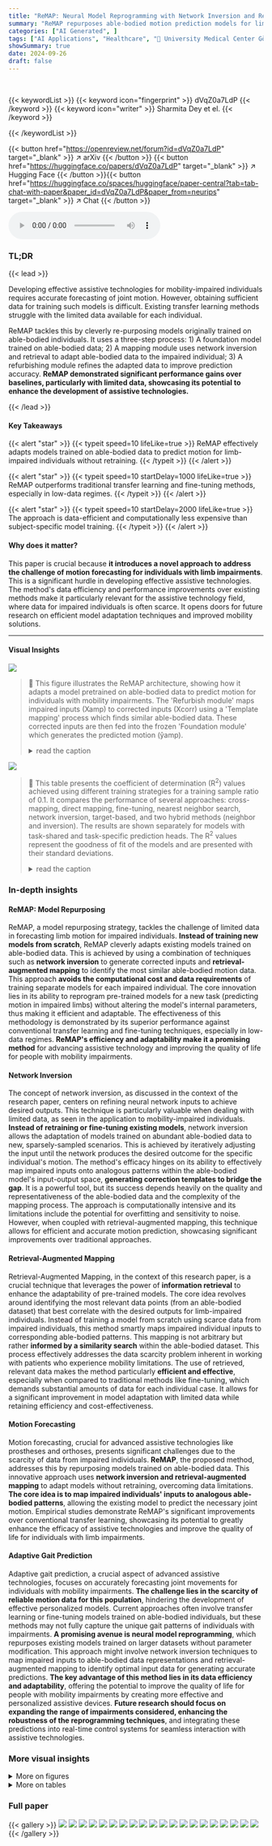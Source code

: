 ```yaml
---
title: "ReMAP: Neural Model Reprogramming with Network Inversion and Retrieval-Augmented Mapping for Adaptive Motion Forecasting"
summary: "ReMAP repurposes able-bodied motion prediction models for limb-impaired patients using network inversion and retrieval-augmented mapping, significantly improving motion forecasting."
categories: ["AI Generated", ]
tags: ["AI Applications", "Healthcare", "🏢 University Medical Center Göttingen",]
showSummary: true
date: 2024-09-26
draft: false
---
```


<br>

{{< keywordList >}}
{{< keyword icon="fingerprint" >}} dVqZ0a7LdP {{< /keyword >}}
{{< keyword icon="writer" >}} Sharmita Dey et el. {{< /keyword >}}
 
{{< /keywordList >}}

{{< button href="https://openreview.net/forum?id=dVqZ0a7LdP" target="_blank" >}}
↗ arXiv
{{< /button >}}
{{< button href="https://huggingface.co/papers/dVqZ0a7LdP" target="_blank" >}}
↗ Hugging Face
{{< /button >}}{{< button href="https://huggingface.co/spaces/huggingface/paper-central?tab=tab-chat-with-paper&paper_id=dVqZ0a7LdP&paper_from=neurips" target="_blank" >}}
↗ Chat
{{< /button >}}




<audio controls>
    <source src="https://ai-paper-reviewer.com/dVqZ0a7LdP/podcast.wav" type="audio/wav">
    Your browser does not support the audio element.
</audio>


### TL;DR


{{< lead >}}

Developing effective assistive technologies for mobility-impaired individuals requires accurate forecasting of joint motion.  However, obtaining sufficient data for training such models is difficult.  Existing transfer learning methods struggle with the limited data available for each individual. 

ReMAP tackles this by cleverly re-purposing models originally trained on able-bodied individuals. It uses a three-step process: 1) A foundation model trained on able-bodied data; 2) A mapping module uses network inversion and retrieval to adapt able-bodied data to the impaired individual; 3) A refurbishing module refines the adapted data to improve prediction accuracy.  **ReMAP demonstrated significant performance gains over baselines, particularly with limited data, showcasing its potential to enhance the development of assistive technologies.**

{{< /lead >}}


#### Key Takeaways

{{< alert "star" >}}
{{< typeit speed=10 lifeLike=true >}} ReMAP effectively adapts models trained on able-bodied data to predict motion for limb-impaired individuals without retraining. {{< /typeit >}}
{{< /alert >}}

{{< alert "star" >}}
{{< typeit speed=10 startDelay=1000 lifeLike=true >}} ReMAP outperforms traditional transfer learning and fine-tuning methods, especially in low-data regimes. {{< /typeit >}}
{{< /alert >}}

{{< alert "star" >}}
{{< typeit speed=10 startDelay=2000 lifeLike=true >}} The approach is data-efficient and computationally less expensive than subject-specific model training. {{< /typeit >}}
{{< /alert >}}

#### Why does it matter?
This paper is crucial because **it introduces a novel approach to address the challenge of motion forecasting for individuals with limb impairments**. This is a significant hurdle in developing effective assistive technologies. The method's data efficiency and performance improvements over existing methods make it particularly relevant for the assistive technology field, where data for impaired individuals is often scarce.  It opens doors for future research on efficient model adaptation techniques and improved mobility solutions.

------
#### Visual Insights



![](https://ai-paper-reviewer.com/dVqZ0a7LdP/figures_1_1.jpg)

> 🔼 This figure illustrates the ReMAP architecture, showing how it adapts a model pretrained on able-bodied data to predict motion for individuals with mobility impairments.  The 'Refurbish module' maps impaired inputs (Xamp) to corrected inputs (Xcorr) using a 'Template mapping' process which finds similar able-bodied data.  These corrected inputs are then fed into the frozen 'Foundation module' which generates the predicted motion (ŷamp).
> <details>
> <summary>read the caption</summary>
> Figure 1: Simplified architecture of the proposed ReMAP. The corrupt inputs Xamp from the individuals with mobility challenges are mapped to clean inputs Xcorr computed from able-bodied individuals, and the corrected inputs are used to produce the desired motion variables for the individuals with mobility challenges ŷamp using a frozen foundation module pretrained for able-bodied subjects.
> </details>





![](https://ai-paper-reviewer.com/dVqZ0a7LdP/tables_8_1.jpg)

> 🔼 This table presents the coefficient of determination (R<sup>2</sup>) values achieved using different training strategies for a training sample ratio of 0.1.  It compares the performance of several approaches: cross-mapping, direct mapping, fine-tuning, nearest neighbor search, network inversion, target-based, and two hybrid methods (neighbor and inversion). The results are shown separately for models with task-shared and task-specific prediction heads.  The R<sup>2</sup> values represent the goodness of fit of the models and are presented with their standard deviations.
> <details>
> <summary>read the caption</summary>
> Table 1: Coefficient of determination (R<sup>2</sup>) obtained with different training strategies for a train sample ratio of 0.1
> </details>





### In-depth insights


#### ReMAP: Model Repurposing
ReMAP, a model repurposing strategy, tackles the challenge of limited data in forecasting limb motion for impaired individuals.  **Instead of training new models from scratch**, ReMAP cleverly adapts existing models trained on able-bodied data. This is achieved by using a combination of techniques such as **network inversion** to generate corrected inputs and **retrieval-augmented mapping** to identify the most similar able-bodied motion data. This approach **avoids the computational cost and data requirements** of training separate models for each impaired individual.  The core innovation lies in its ability to reprogram pre-trained models for a new task (predicting motion in impaired limbs) without altering the model's internal parameters, thus making it efficient and adaptable.  The effectiveness of this methodology is demonstrated by its superior performance against conventional transfer learning and fine-tuning techniques, especially in low-data regimes.  **ReMAP's efficiency and adaptability make it a promising method** for advancing assistive technology and improving the quality of life for people with mobility impairments.

#### Network Inversion
The concept of network inversion, as discussed in the context of the research paper, centers on refining neural network inputs to achieve desired outputs.  This technique is particularly valuable when dealing with limited data, as seen in the application to mobility-impaired individuals. **Instead of retraining or fine-tuning existing models**, network inversion allows the adaptation of models trained on abundant able-bodied data to new, sparsely-sampled scenarios. This is achieved by iteratively adjusting the input until the network produces the desired outcome for the specific individual's motion.  The method's efficacy hinges on its ability to effectively map impaired inputs onto analogous patterns within the able-bodied model's input-output space, **generating correction templates to bridge the gap**. It is a powerful tool, but its success depends heavily on the quality and representativeness of the able-bodied data and the complexity of the mapping process. The approach is computationally intensive and its limitations include the potential for overfitting and sensitivity to noise.  However, when coupled with retrieval-augmented mapping, this technique allows for efficient and accurate motion prediction, showcasing significant improvements over traditional approaches.

#### Retrieval-Augmented Mapping
Retrieval-Augmented Mapping, in the context of this research paper, is a crucial technique that leverages the power of **information retrieval** to enhance the adaptability of pre-trained models.  The core idea revolves around identifying the most relevant data points (from an able-bodied dataset) that best correlate with the desired outputs for limb-impaired individuals.  Instead of training a model from scratch using scarce data from impaired individuals, this method smartly maps impaired individual inputs to corresponding able-bodied patterns. This mapping is not arbitrary but rather **informed by a similarity search** within the able-bodied dataset. This process effectively addresses the data scarcity problem inherent in working with patients who experience mobility limitations.  The use of retrieved, relevant data makes the method particularly **efficient and effective**, especially when compared to traditional methods like fine-tuning, which demands substantial amounts of data for each individual case.  It allows for a significant improvement in model adaptation with limited data while retaining efficiency and cost-effectiveness.

#### Motion Forecasting
Motion forecasting, crucial for advanced assistive technologies like prostheses and orthoses, presents significant challenges due to the scarcity of data from impaired individuals.  **ReMAP**, the proposed method, addresses this by repurposing models trained on able-bodied data.  This innovative approach uses **network inversion and retrieval-augmented mapping** to adapt models without retraining, overcoming data limitations. **The core idea is to map impaired individuals' inputs to analogous able-bodied patterns**, allowing the existing model to predict the necessary joint motion. Empirical studies demonstrate ReMAP's significant improvements over conventional transfer learning, showcasing its potential to greatly enhance the efficacy of assistive technologies and improve the quality of life for individuals with limb impairments.

#### Adaptive Gait Prediction
Adaptive gait prediction, a crucial aspect of advanced assistive technologies, focuses on accurately forecasting joint movements for individuals with mobility impairments.  **The challenge lies in the scarcity of reliable motion data for this population**, hindering the development of effective personalized models.  Current approaches often involve transfer learning or fine-tuning models trained on able-bodied individuals, but these methods may not fully capture the unique gait patterns of individuals with impairments.  **A promising avenue is neural model reprogramming**, which repurposes existing models trained on larger datasets without parameter modification. This approach might involve network inversion techniques to map impaired inputs to able-bodied data representations and retrieval-augmented mapping to identify optimal input data for generating accurate predictions.  **The key advantage of this method lies in its data efficiency and adaptability**, offering the potential to improve the quality of life for people with mobility impairments by creating more effective and personalized assistive devices.  **Future research should focus on expanding the range of impairments considered, enhancing the robustness of the reprogramming techniques**, and integrating these predictions into real-time control systems for seamless interaction with assistive technologies.


### More visual insights

<details>
<summary>More on figures
</summary>


![](https://ai-paper-reviewer.com/dVqZ0a7LdP/figures_1_2.jpg)

> 🔼 This figure illustrates how the correction input (Xcorr) for a mobility-impaired individual is calculated.  It leverages the pre-trained able-bodied model's input-output space.  Instead of finding a single able-bodied input matching the desired output, it uses a sequence of outputs to find a more robust matching input.  Finally, it averages the inputs within a small radius (epsilon-neighborhood) of the best match, weighting closer points more heavily.
> <details>
> <summary>read the caption</summary>
> Figure 2: Illustration of computation of the correction input Xcorr corresponding to the k-th input sample Xamp of the mobility-impaired individual. The able-bodied input Xab that produces the most similar output as that of the desired mobility-impaired individual output yamp is searched in the input-output space of the trained able-bodied foundation module. Instead of searching based on a single desired motion variable yk, a sequence of values {yam, ...,yamp,...,yk+m} (marked by the red region in the lower left curve) is used and the able-bodied input Xab corresponding to the midpoint of the sequence is considered. Further, a neighborhood of radius e is considered around Xab and the correction input Xcorr is computed as a weighted sum of samples in this neighborhood with weights decreasing (linearly or exponentially) with increasing distance from the center Xab.
> </details>



![](https://ai-paper-reviewer.com/dVqZ0a7LdP/figures_7_1.jpg)

> 🔼 This figure compares the performance of models with different architectures (task-shared vs. task-specific) across various training strategies.  Task-shared models use a single prediction head for all tasks, while task-specific models use separate heads for each task. The results show how the architecture interacts with different training methods (direct mapping, target-based, neighbor search, hybrid methods using both neighbor search and network inversion) and varying training dataset sizes, ultimately impacting the accuracy of motion prediction.
> <details>
> <summary>read the caption</summary>
> Figure 3: Effect of foundation model architecture on the performance for different training strategies. (task-shared: model with shared backbone and a common prediction head for all tasks, task-specific: model with shared backbone and task-specific heads)
> </details>



![](https://ai-paper-reviewer.com/dVqZ0a7LdP/figures_7_2.jpg)

> 🔼 This figure analyzes the impact of different hyperparameters on the model's performance. The left panel shows how the weighting of the target-based loss in the hybrid training strategy affects the performance, particularly for models with task-specific prediction heads. The right panel investigates the effect of sequence length and the number of nearest neighbors considered when computing correction templates using either neighbor-based or hybrid strategies. It highlights the optimal hyperparameter combinations for improved prediction accuracy.
> <details>
> <summary>read the caption</summary>
> Figure 4: (Left) Effect of weightage β of the target-based loss on the performance of models with task-specific prediction heads trained with hybrid strategy for refurbishing. The weightage α of input-based loss is set to be 1. The blue curve on the left (α = 1, β = 0) represents purely neighbor-based refurbishing. (Right) Effect of sequence length 2m + 1 and number of nearest neighbors n on the performance of models with shared and task-specific prediction heads trained using input-based and hybrid strategies. For hybrid strategy, α = 1 and β = 20 was selected. The combination which gave the best prediction performance in each case is marked with a red square (Please note that there exists multiple combinations which gave similar accuracies).
> </details>



![](https://ai-paper-reviewer.com/dVqZ0a7LdP/figures_8_1.jpg)

> 🔼 This figure shows the performance comparison of different training strategies for the proposed ReMAP model in predicting motion for lower-limb impaired individuals. The left panel shows the R-squared values for three training strategies (direct mapping, hybrid (neighbor), hybrid (inversion)) across various training data sizes.  The right panel visualizes the correction templates (Xcorr) and corresponding predictions from the refurbish module (Predicted Xcorr) for each of the training strategies, and also shows the actual target (Yamp) values.
> <details>
> <summary>read the caption</summary>
> Figure 5: (Left) Performance of models trained with different strategies. For hybrid strategies, α = 1 and β = 20 was selected. For neighbor-based strategies, m and n were selected based on the best-performing values computed in the previous section. (Right) The correction template Xcorr computed using different strategies and the corresponding predictions from the refurbish module. For target-based strategy, no correction template was computed, and the visualization shows the output of the refurbish module in this case.
> </details>



</details>




<details>
<summary>More on tables
</summary>


![](https://ai-paper-reviewer.com/dVqZ0a7LdP/tables_14_1.jpg)
> 🔼 This table presents the coefficient of determination (R2) values achieved using various training strategies on a dataset with a train sample ratio of 0.1.  The different strategies compared include cross-mapping, direct-mapping, fine-tuning, neighbor search, network inversion, target-based, and hybrid approaches (both neighbor and inversion based). Results are shown separately for both task-shared and task-specific model architectures.  This allows for a direct comparison of the performance of different model reprogramming methods under low data conditions.
> <details>
> <summary>read the caption</summary>
> Table 1: Coefficient of determination (R2) obtained with different training strategies for a train sample ratio of 0.1
> </details>

![](https://ai-paper-reviewer.com/dVqZ0a7LdP/tables_14_2.jpg)
> 🔼 This table shows the R-squared values achieved by different training strategies (cross-mapping, direct mapping, fine-tuning, neighbor search, network inversion, target-based, hybrid (neighbor), hybrid (inversion)) when only 10% of the training data is used.  The results are further broken down by whether a task-shared or task-specific architecture of the foundation module was used.  R-squared is a statistical measure of how well the model fits the data, with higher values indicating a better fit.
> <details>
> <summary>read the caption</summary>
> Table 1: Coefficient of determination (R2) obtained with different training strategies for a train sample ratio of 0.1
> </details>

![](https://ai-paper-reviewer.com/dVqZ0a7LdP/tables_17_1.jpg)
> 🔼 This table presents the coefficient of determination (R2) values achieved using various training strategies on a dataset with a training sample ratio of 0.1.  The results compare different model architectures (task-shared vs. task-specific) and training approaches (cross-mapping, direct mapping, fine-tuning, neighbor search, network inversion, target-based, and hybrid methods).  This allows for a comparison of the effectiveness of ReMAP against baseline methods in low-data regimes.
> <details>
> <summary>read the caption</summary>
> Table 1: Coefficient of determination (R2) obtained with different training strategies for a train sample ratio of 0.1
> </details>

![](https://ai-paper-reviewer.com/dVqZ0a7LdP/tables_19_1.jpg)
> 🔼 This table presents the coefficient of determination (R2) values achieved using various training strategies with a train sample ratio of 0.1.  The results are categorized by whether the foundation model used task-shared or task-specific prediction heads.  It compares the performance of cross-mapping, direct mapping, fine-tuning, and the proposed ReMAP methods (using both neighbor search and network inversion), showcasing the effectiveness of the proposed approach, particularly in low-data regimes.
> <details>
> <summary>read the caption</summary>
> Table 1: Coefficient of determination (R2) obtained with different training strategies for a train sample ratio of 0.1
> </details>

</details>




### Full paper

{{< gallery >}}
<img src="https://ai-paper-reviewer.com/dVqZ0a7LdP/1.png" class="grid-w50 md:grid-w33 xl:grid-w25" />
<img src="https://ai-paper-reviewer.com/dVqZ0a7LdP/2.png" class="grid-w50 md:grid-w33 xl:grid-w25" />
<img src="https://ai-paper-reviewer.com/dVqZ0a7LdP/3.png" class="grid-w50 md:grid-w33 xl:grid-w25" />
<img src="https://ai-paper-reviewer.com/dVqZ0a7LdP/4.png" class="grid-w50 md:grid-w33 xl:grid-w25" />
<img src="https://ai-paper-reviewer.com/dVqZ0a7LdP/5.png" class="grid-w50 md:grid-w33 xl:grid-w25" />
<img src="https://ai-paper-reviewer.com/dVqZ0a7LdP/6.png" class="grid-w50 md:grid-w33 xl:grid-w25" />
<img src="https://ai-paper-reviewer.com/dVqZ0a7LdP/7.png" class="grid-w50 md:grid-w33 xl:grid-w25" />
<img src="https://ai-paper-reviewer.com/dVqZ0a7LdP/8.png" class="grid-w50 md:grid-w33 xl:grid-w25" />
<img src="https://ai-paper-reviewer.com/dVqZ0a7LdP/9.png" class="grid-w50 md:grid-w33 xl:grid-w25" />
<img src="https://ai-paper-reviewer.com/dVqZ0a7LdP/10.png" class="grid-w50 md:grid-w33 xl:grid-w25" />
<img src="https://ai-paper-reviewer.com/dVqZ0a7LdP/11.png" class="grid-w50 md:grid-w33 xl:grid-w25" />
<img src="https://ai-paper-reviewer.com/dVqZ0a7LdP/12.png" class="grid-w50 md:grid-w33 xl:grid-w25" />
<img src="https://ai-paper-reviewer.com/dVqZ0a7LdP/13.png" class="grid-w50 md:grid-w33 xl:grid-w25" />
<img src="https://ai-paper-reviewer.com/dVqZ0a7LdP/14.png" class="grid-w50 md:grid-w33 xl:grid-w25" />
<img src="https://ai-paper-reviewer.com/dVqZ0a7LdP/15.png" class="grid-w50 md:grid-w33 xl:grid-w25" />
<img src="https://ai-paper-reviewer.com/dVqZ0a7LdP/16.png" class="grid-w50 md:grid-w33 xl:grid-w25" />
<img src="https://ai-paper-reviewer.com/dVqZ0a7LdP/17.png" class="grid-w50 md:grid-w33 xl:grid-w25" />
<img src="https://ai-paper-reviewer.com/dVqZ0a7LdP/18.png" class="grid-w50 md:grid-w33 xl:grid-w25" />
<img src="https://ai-paper-reviewer.com/dVqZ0a7LdP/19.png" class="grid-w50 md:grid-w33 xl:grid-w25" />
<img src="https://ai-paper-reviewer.com/dVqZ0a7LdP/20.png" class="grid-w50 md:grid-w33 xl:grid-w25" />
{{< /gallery >}}